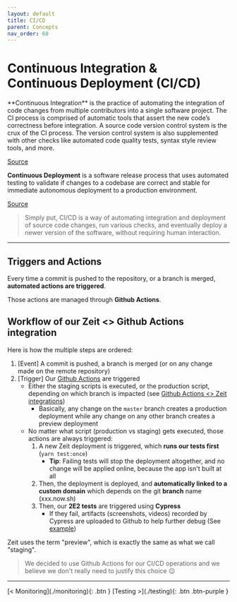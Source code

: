 ```yaml
---
layout: default
title: CI/CD
parent: Concepts
nav_order: 60
---
```


# Continuous Integration & Continuous Deployment (CI/CD)

<div class="code-example" markdown="1">
**Continuous Integration** is the practice of automating the integration of code changes from multiple contributors into a single software project. The CI process is comprised of automatic tools that assert the new code’s correctness before integration. A source code version control system is the crux of the CI process. The version control system is also supplemented with other checks like automated code quality tests, syntax style review tools, and more.

[Source](https://www.atlassian.com/continuous-delivery/continuous-integration)

**Continuous Deployment** is a software release process that uses automated testing to validate if changes to a codebase are correct and stable for immediate autonomous deployment to a production environment.

[Source](https://www.atlassian.com/continuous-delivery/continuous-deployment)

> Simply put, CI/CD is a way of automating integration and deployment of source code changes, run various checks, and eventually deploy a newer version of the software, without requiring human interaction.
</div>

---

## Triggers and Actions

Every time a commit is pushed to the repository, or a branch is merged, **automated actions are triggered**.

Those actions are managed through **Github Actions**.

## Workflow of our Zeit <> Github Actions integration

Here is how the multiple steps are ordered:

1. [Event] A commit is pushed, a branch is merged (or on any change made on the remote repository)
1. [Trigger] Our [Github Actions](./.github/workflows) are triggered
    - Either the staging scripts is executed, or the production script, depending on which branch is impacted (see [Github Actions <> Zeit integrations](../guides/ci-cd/setup-github-actions))
        - Basically, any change on the `master` branch creates a production deployment while any change on any other branch creates a preview deployment
    - No matter what script (production vs staging) gets executed, those actions are always triggered:
        1. A new Zeit deployment is triggered, which **runs our tests first** (`yarn test:once`)
            - **Tip**: Failing tests will stop the deployment altogether, and no change will be applied online, because the app isn't built at all
        1. Then, the deployment is deployed, and **automatically linked to a custom domain** which depends on the git **branch** name (xxx.now.sh)
        1. Then, our **2E2 tests** are triggered using **Cypress**
            - If they fail, artifacts (screenshots, videos) recorded by Cypress are uploaded to Github to help further debug (See [example](https://github.com/UnlyEd/next-right-now/runs/474607960))

Zeit uses the term "preview", which is exactly the same as what we call "staging".

> We decided to use Github Actions for our CI/CD operations and we believe we don't really need to justify this choice :wink:

---

<div class="pagination-section">
    <span class="fs-4" markdown="1">
    [< Monitoring](./monitoring){: .btn }
    </span>
    <span class="fs-4" markdown="1">
    [Testing >](./testing){: .btn .btn-purple }
    </span>
</div>
